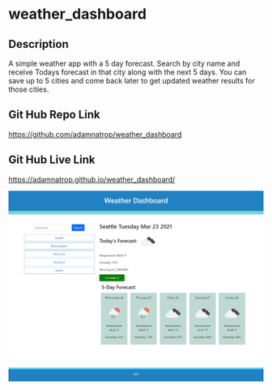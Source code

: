 # weather_dashboard

## Description

A simple weather app with a 5 day forecast. Search by city name and receive Todays forecast in that city along with the next 5 days. You can save up to 5 cities and come back later to get updated weather results for those cities. 


## Git Hub Repo Link
https://github.com/adamnatrop/weather_dashboard

## Git Hub Live Link
https://adamnatrop.github.io/weather_dashboard/

![screenshot](./assets/images/screenshot_01.jpg)
